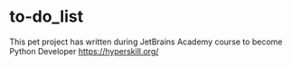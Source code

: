 # to-do_list
This pet project has written during JetBrains Academy course to become Python Developer
https://hyperskill.org/
